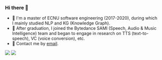 ### Hi there 👋

- 🏫 I'm a master of ECNU software engineering (2017-2020), during which I mainly studied NLP and KG (Knowledge Graph).
- 🌱 After graduation, I joined the Bytedance SAMI (Speech, Audio & Music Intelligence) team and began to engage in research on TTS (text-to-speech), VC (voice conversion), etc.
- 💬 Contact me by [email](547276542@qq.com).


<!-- <img src="https://github-readme-stats.vercel.app/api?username=qq547276542&show_icons=true&icon_color=805AD5&text_color=718096&bg_color=ffffff&hide_title=true" /> -->

<!-- - 👯 I’m looking to collaborate on ...
- 🤔 I’m looking for help with ...
- 💬 Ask me about ...
- 📫 How to reach me: ...
- 😄 Pronouns: ...
- ⚡ Fun fact: ... -->

<image src="https://github-readme-stats.vercel.app/api?username=qq547276542&show_icons=true" />
<image src="https://github-readme-stats.vercel.app/api/top-langs?username=xcmyz&layout=compact&show_icons=true" />

